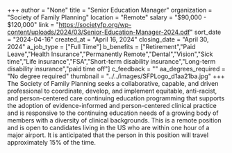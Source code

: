 +++
author = "None"
title = "Senior Education Manager"
organization = "Society of Family Planning"
location = "Remote"
salary = "$90,000 - $120,000"
link = "https://societyfp.org/wp-content/uploads/2024/03/Senior-Education-Manager-2024.pdf"
sort_date = "2024-04-16"
created_at = "April 16, 2024"
closing_date = "April 30, 2024"
a_job_type = ["Full Time"]
b_benefits = ["Retirement","Paid Leave","Health Insurance","Permanently Remote","Dental","Vision","Sick time","Life insurance","FSA","Short-term disability insurance","Long-term disability insurance","paid time off"]
c_feedback = ""
aa_degrees_required = "No degree required"
thumbnail = "../../images/SFPLogo_d1aa21ba.jpg"
+++
The Society of Family Planning seeks a collaborative, capable, and driven professional to coordinate, develop, and implement equitable, anti-racist, and person-centered care continuing education programming that supports the adoption of evidence-informed and person-centered clinical practice and is responsive to the continuing education needs of a growing body of members with a diversity of clinical backgrounds. This is a remote position and is open to candidates living in the US who are within one hour of a major airport. It is anticipated that the person in this position will travel approximately 15% of the time.